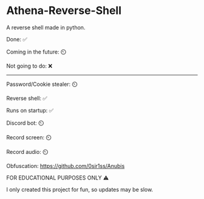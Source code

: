 # Athena-Reverse-Shell
A reverse shell made in python.

Done: ✅

Coming in the future: ⏲️

Not going to do: ❌

_________________________________________

Password/Cookie stealer: ⏲️

Reverse shell: ✅

Runs on startup: ✅

Discord bot: ⏲️

Record screen: ⏲️

Record audio: ⏲️

Obfuscation: https://github.com/0sir1ss/Anubis

FOR EDUCATIONAL PURPOSES ONLY ⚠️

I only created this project for fun, so updates may be slow.
